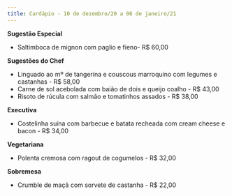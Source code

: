 ```yaml
---
title: Cardápio - 10 de dezembro/20 a 06 de janeiro/21
---
```

**Sugestão Especial**

* Saltimboca de mignon com paglio e fieno- R$ 60,00

**Sugestões do Chef**

* Linguado ao mº de tangerina e couscous marroquino com legumes e castanhas - R$ 58,00
* Carne de sol acebolada com baião de dois e queijo coalho - R$ 43,00
* Risoto de rúcula com salmão e tomatinhos assados - R$ 38,00

**Executiva**

* Costelinha suína com barbecue e batata recheada com cream cheese e bacon - R$ 34,00

**Vegetariana**

* Polenta cremosa com ragout de cogumelos - R$ 32,00

**Sobremesa**

* Crumble de maçã com sorvete de castanha - R$ 22,00